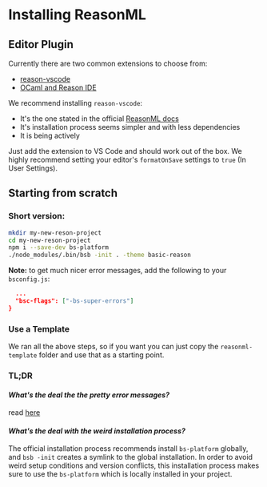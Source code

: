 # Installing ReasonML

## Editor Plugin

Currently there are two common extensions to choose from:
  * [reason-vscode](https://marketplace.visualstudio.com/items?itemName=jaredly.reason-vscode)
  * [OCaml and Reason IDE](https://marketplace.visualstudio.com/items?itemName=freebroccolo.reasonml)

We recommend installing `reason-vscode`:
  * It's the one stated in the official [ReasonML docs](https://reasonml.github.io/docs/en/editor-plugins#officially-supported-editors)
  * It's installation process seems simpler and with less dependencies
  * It is being actively 

Just add the extension to VS Code and should work out of the box. We highly recommend setting your editor's `formatOnSave` settings to `true` (In User Settings).

## Starting from scratch

### Short version:

```bash
mkdir my-new-reson-project
cd my-new-reson-project
npm i --save-dev bs-platform
./node_modules/.bin/bsb -init . -theme basic-reason
```

**Note:** to get much nicer error messages, add the following to your `bsconfig.js`: 
```json
  ...
  "bsc-flags": ["-bs-super-errors"]
}
```

### Use a Template

We ran all the above steps, so if you want you can just copy the `reasonml-template` folder and use that as a starting point.

### TL;DR

#### *What's the deal the the pretty error messages?* 
read [here](https://reasonml.github.io/blog/2017/08/25/way-nicer-error-messages.html)

#### *What's the deal with the weird installation process?* 
The official installation process recommends install `bs-platform` globally, and `bsb -init` creates a symlink to the global installation. In order to avoid weird setup conditions and version conflicts, this installation process makes sure to use the `bs-platform` which is locally installed in your project.
